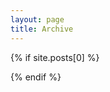 ```yaml
---
layout: page
title: Archive
---
```


<section>
   {% if site.posts[0] %}

   {% endif %}
</section>

